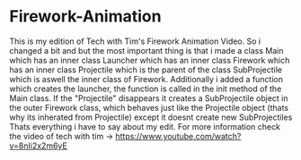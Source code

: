 # Firework-Animation
This is my edition of Tech with Tim's Firework Animation Video. 
So i changed a bit and but the most important thing is that i made
a class Main which has an inner class Launcher which has an inner class Firework 
which has an inner class Projectile which is the parent of the class SubProjectile 
which is aswell the inner class of Firework. Additionally i added a function which creates the launcher, 
the function is called in the init method of the Main class. If the "Projectile" disappears it creates 
a SubProjectile object in the outer Firework class, which behaves just like the 
Projectile object (thats why its inherated from Projectile) except it doesnt create new SubProjectiles
Thats everything i have to say about my edit.
For more information check the video of tech with tim -> https://www.youtube.com/watch?v=8nIi2x2m6yE
